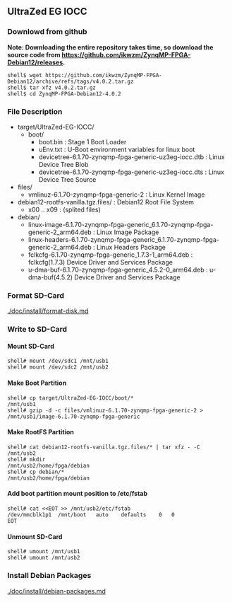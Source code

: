 ## UltraZed EG IOCC

### Downlowd from github

**Note: Downloading the entire repository takes time, so download the source code from https://github.com/ikwzm/ZynqMP-FPGA-Debian12/releases.**

```console
shell$ wget https://github.com/ikwzm/ZynqMP-FPGA-Debian12/archive/refs/tags/v4.0.2.tar.gz
shell$ tar xfz v4.0.2.tar.gz
shell$ cd ZynqMP-FPGA-Debian12-4.0.2
```

### File Description

 * target/UltraZed-EG-IOCC/
   + boot/
     - boot.bin                                                 : Stage 1 Boot Loader
     - uEnv.txt                                                 : U-Boot environment variables for linux boot
     - devicetree-6.1.70-zynqmp-fpga-generic-uz3eg-iocc.dtb     : Linux Device Tree Blob   
     - devicetree-6.1.70-zynqmp-fpga-generic-uz3eg-iocc.dts     : Linux Device Tree Source
 * files/
     - vmlinuz-6.1.70-zynqmp-fpga-generic-2                     : Linux Kernel Image
 * debian12-rootfs-vanilla.tgz.files/                           : Debian12 Root File System
   + x00 .. x09                                                 : (splited files)
 * debian/
   - linux-image-6.1.70-zynqmp-fpga-generic_6.1.70-zynqmp-fpga-generic-2_arm64.deb   : Linux Image Package
   - linux-headers-6.1.70-zynqmp-fpga-generic_6.1.70-zynqmp-fpga-generic-2_arm64.deb : Linux Headers Package
   - fclkcfg-6.1.70-zynqmp-fpga-generic_1.7.3-1_arm64.deb     : fclkcfg(1.7.3) Device Driver and Services Package
   - u-dma-buf-6.1.70-zynqmp-fpga-generic_4.5.2-0_arm64.deb   : u-dma-buf(4.5.2) Device Driver and Services Package

### Format SD-Card

[./doc/install/format-disk.md](format-disk.md)

### Write to SD-Card

#### Mount SD-Card

```console
shell# mount /dev/sdc1 /mnt/usb1
shell# mount /dev/sdc2 /mnt/usb2
```
#### Make Boot Partition

```console
shell# cp target/UltraZed-EG-IOCC/boot/*                       /mnt/usb1
shell# gzip -d -c files/vmlinuz-6.1.70-zynqmp-fpga-generic-2 > /mnt/usb1/image-6.1.70-zynqmp-fpga-generic
```

#### Make RootFS Partition

```console
shell# cat debian12-rootfs-vanilla.tgz.files/* | tar xfz - -C /mnt/usb2
shell# mkdir                                                  /mnt/usb2/home/fpga/debian
shell# cp debian/*                                            /mnt/usb2/home/fpga/debian
```

#### Add boot partition mount position to /etc/fstab

```console
shell# cat <<EOT >> /mnt/usb2/etc/fstab
/dev/mmcblk1p1	/mnt/boot	auto	defaults	0	0
EOT
```

#### Unmount SD-Card

```console
shell# umount /mnt/usb1
shell# umount /mnt/usb2
```

### Install Debian Packages

[./doc/install/debian-packages.md](debian-packages.md)
